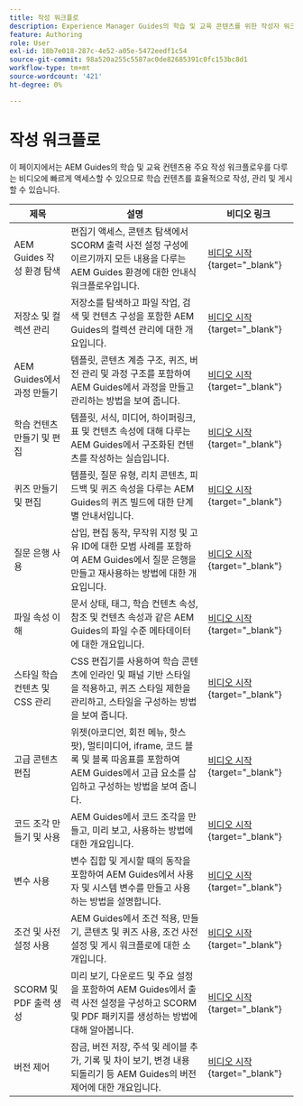 ```yaml
---
title: 작성 워크플로
description: Experience Manager Guides의 학습 및 교육 콘텐츠를 위한 작성자 워크플로에 대해 알아봅니다.
feature: Authoring
role: User
exl-id: 18b7e018-287c-4e52-a05e-5472eedf1c54
source-git-commit: 98a520a255c5587ac0de82685391c0fc153bc8d1
workflow-type: tm+mt
source-wordcount: '421'
ht-degree: 0%

---
```


# 작성 워크플로

이 페이지에서는 AEM Guides의 학습 및 교육 컨텐츠용 주요 작성 워크플로우를 다루는 비디오에 빠르게 액세스할 수 있으므로 학습 컨텐츠를 효율적으로 작성, 관리 및 게시할 수 있습니다.

| 제목 | 설명 | 비디오 링크 |
|-------|-------------|------------|
| AEM Guides 작성 환경 탐색 | 편집기 액세스, 콘텐츠 탐색에서 SCORM 출력 사전 설정 구성에 이르기까지 모든 내용을 다루는 AEM Guides 환경에 대한 안내식 워크플로우입니다. | [비디오 시작](https://video.tv.adobe.com/v/3469540/aem-guides-learning-content){target="_blank"} |
| 저장소 및 컬렉션 관리 | 저장소를 탐색하고 파일 작업, 검색 및 컨텐츠 구성을 포함한 AEM Guides의 컬렉션 관리에 대한 개요입니다. | [비디오 시작](https://video.tv.adobe.com/v/3469539/learning-content-aem-guides){target="_blank"} |
| AEM Guides에서 과정 만들기 | 템플릿, 콘텐츠 계층 구조, 퀴즈, 버전 관리 및 과정 구조를 포함하여 AEM Guides에서 과정을 만들고 관리하는 방법을 보여 줍니다. | [비디오 시작](https://video.tv.adobe.com/v/3469537/aem-guides-learning-content){target="_blank"} |
| 학습 컨텐츠 만들기 및 편집 | 템플릿, 서식, 미디어, 하이퍼링크, 표 및 컨텐츠 속성에 대해 다루는 AEM Guides에서 구조화된 컨텐츠를 작성하는 실습입니다. | [비디오 시작](https://video.tv.adobe.com/v/3469535/learning-content-aem-guides){target="_blank"} |
| 퀴즈 만들기 및 편집 | 템플릿, 질문 유형, 리치 콘텐츠, 피드백 및 퀴즈 속성을 다루는 AEM Guides의 퀴즈 빌드에 대한 단계별 안내서입니다. | [비디오 시작](https://video.tv.adobe.com/v/3469541/aem-guides-learning-content){target="_blank"} |
| 질문 은행 사용 | 삽입, 편집 동작, 무작위 지정 및 고유 ID에 대한 모범 사례를 포함하여 AEM Guides에서 질문 은행을 만들고 재사용하는 방법에 대한 개요입니다. | [비디오 시작](https://video.tv.adobe.com/v/3469313/aem-guides-learning-content){target="_blank"} |
| 파일 속성 이해 | 문서 상태, 태그, 학습 컨텐츠 속성, 참조 및 컨텐츠 속성과 같은 AEM Guides의 파일 수준 메타데이터에 대한 개요입니다. | [비디오 시작](https://video.tv.adobe.com/v/3469538/learning-content-aem-guides){target="_blank"} |
| 스타일 학습 컨텐츠 및 CSS 관리 | CSS 편집기를 사용하여 학습 콘텐츠에 인라인 및 패널 기반 스타일을 적용하고, 퀴즈 스타일 제한을 관리하고, 스타일을 구성하는 방법을 보여 줍니다. | [비디오 시작](https://video.tv.adobe.com/v/3469533/aem-guides-learning-content){target="_blank"} |
| 고급 콘텐츠 편집 | 위젯(아코디언, 회전 메뉴, 핫스팟), 멀티미디어, iframe, 코드 블록 및 블록 따옴표를 포함하여 AEM Guides에서 고급 요소를 삽입하고 구성하는 방법을 보여 줍니다. | [비디오 시작](https://video.tv.adobe.com/v/3469531/learning-content-aem-guides){target="_blank"} |
| 코드 조각 만들기 및 사용 | AEM Guides에서 코드 조각을 만들고, 미리 보고, 사용하는 방법에 대한 개요입니다. | [비디오 시작](https://video.tv.adobe.com/v/3469534/learning-content-aem-guides){target="_blank"} |
| 변수 사용 | 변수 집합 및 게시할 때의 동작을 포함하여 AEM Guides에서 사용자 및 시스템 변수를 만들고 사용하는 방법을 설명합니다. | [비디오 시작](https://video.tv.adobe.com/v/3469532/aem-guides-learning-content){target="_blank"} |
| 조건 및 사전 설정 사용 | AEM Guides에서 조건 적용, 만들기, 콘텐츠 및 퀴즈 사용, 조건 사전 설정 및 게시 워크플로에 대한 소개입니다. | [비디오 시작](https://video.tv.adobe.com/v/3469530/learning-content-aem-guides){target="_blank"} |
| SCORM 및 PDF 출력 생성 | 미리 보기, 다운로드 및 주요 설정을 포함하여 AEM Guides에서 출력 사전 설정을 구성하고 SCORM 및 PDF 패키지를 생성하는 방법에 대해 알아봅니다. | [비디오 시작](https://video.tv.adobe.com/v/3469529/aem-guides-learning-content){target="_blank"} |
| 버전 제어 | 잠금, 버전 저장, 주석 및 레이블 추가, 기록 및 차이 보기, 변경 내용 되돌리기 등 AEM Guides의 버전 제어에 대한 개요입니다. | [비디오 시작](https://video.tv.adobe.com/v/3469536/aem-guides-learning-content){target="_blank"} |
